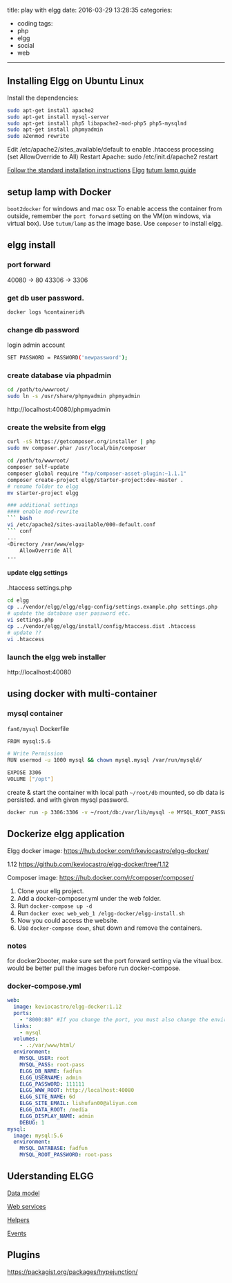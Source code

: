 title: play with elgg
date: 2016-03-29 13:28:35
categories:
- coding
tags:
- php
- elgg
- social
- web
---

## Installing Elgg on Ubuntu Linux
Install the dependencies:
``` bash
sudo apt-get install apache2
sudo apt-get install mysql-server
sudo apt-get install php5 libapache2-mod-php5 php5-mysqlnd
sudo apt-get install phpmyadmin
sudo a2enmod rewrite
```
Edit /etc/apache2/sites_available/default to enable .htaccess processing (set AllowOverride to All)
Restart Apache: sudo /etc/init.d/apache2 restart

[Follow the standard installation instructions](http://learn.elgg.org/en/1.x/intro/install/ubuntu.html)
[Elgg](http://learn.elgg.org/en/1.x/intro/install.html)
[tutum lamp guide](https://hub.docker.com/r/tutum/lamp/)

## setup lamp with Docker
`boot2docker` for windows and mac osx
To enable access the container from outside, remember the `port forward` setting on the VM(on windows, via virtual box).
Use `tutum/lamp` as the image base.
Use `composer` to install elgg.

## elgg install
### port forward
40080 -> 80
43306 -> 3306
### get db user password.
``` bash
docker logs %containerid%
```
### change db password
login admin account
``` bash
SET PASSWORD = PASSWORD('newpassword');
```
### create database via phpadmin
``` bash
cd /path/to/wwwroot/
sudo ln -s /usr/share/phpmyadmin phpmyadmin
```
http://localhost:40080/phpmyadmin

### create the website from elgg
``` bash
curl -sS https://getcomposer.org/installer | php
sudo mv composer.phar /usr/local/bin/composer
```

``` bash
cd /path/to/wwwroot/
composer self-update
composer global require "fxp/composer-asset-plugin:~1.1.1"
composer create-project elgg/starter-project:dev-master .
# rename folder to elgg
mv starter-project elgg 

### additional settings
#### enable mod-rewrite
``` bash
vi /etc/apache2/sites-available/000-default.conf
``` conf
...
<Directory /var/www/elgg>
    AllowOverride All
...
```
#### update elgg settings
.htaccess
settings.php
``` bash
cd elgg
cp ../vendor/elgg/elgg/elgg-config/settings.example.php settings.php 
# update the database user password etc.
vi settings.php 
cp ../vendor/elgg/elgg/install/config/htaccess.dist .htaccess 
# update ??
vi .htaccess
```

### launch the elgg web installer
http://localhost:40080

## using docker with multi-container
### mysql container
`fan6/mysql`
Dockerfile
``` bash
FROM mysql:5.6

# Write Permission
RUN usermod -u 1000 mysql && chown mysql.mysql /var/run/mysqld/

EXPOSE 3306
VOLUME ["/opt"]
```
create & start the container with local path `~/root/db` mounted, so db data is persisted.
and with given mysql password.
``` bash
docker run -p 3306:3306 -v ~/root/db:/var/lib/mysql -e MYSQL_ROOT_PASSWORD=123456 -it fan6/mysql
```

## Dockerize elgg application

Elgg docker image: https://hub.docker.com/r/keviocastro/elgg-docker/

 1.12 https://github.com/keviocastro/elgg-docker/tree/1.12
                   
Composer    image: https://hub.docker.com/r/composer/composer/

1. Clone your ellg project.
2. Add a docker-composer.yml under the web folder.
3. Run `docker-compose up -d`
4. Run `docker exec web_web_1 /elgg-docker/elgg-install.sh`
5. Now you could access the website.
6. Use `docker-compose down`, shut down and remove the containers.

### notes
for docker2booter, make sure set the port forward setting via the vitual box.
would be better pull the images before run docker-compose.

### docker-compose.yml
``` yml
web:
  image: keviocastro/elgg-docker:1.12
  ports:
    - "8000:80" #If you change the port, you must also change the environment variable ELGG_WWW_ROOT
  links:
    - mysql
  volumes:
    - .:/var/www/html/
  environment:
    MYSQL_USER: root
    MYSQL_PASS: root-pass
    ELGG_DB_NAME: fadfun
    ELGG_USERNAME: admin
    ELGG_PASSWORD: 111111
    ELGG_WWW_ROOT: http://localhost:40080
    ELGG_SITE_NAME: 6d
    ELGG_SITE_EMAIL: lishufan00@aliyun.com
    ELGG_DATA_ROOT: /media
    ELGG_DISPLAY_NAME: admin
    DEBUG: 1
mysql:
  image: mysql:5.6
  environment:
    MYSQL_DATABASE: fadfun
    MYSQL_ROOT_PASSWORD: root-pass
```
  


## Uderstanding ELGG
[Data model](http://learn.elgg.org/en/2.0/design/database.html)

[Web services](http://learn.elgg.org/en/2.0/guides/web-services.html)

[Helpers](http://learn.elgg.org/en/1.12/guides/helpers.html)

[Events](http://learn.elgg.org/en/1.12/guides/events-list.html)

## Plugins
https://packagist.org/packages/hypejunction/

